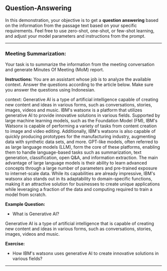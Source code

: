 ## Question-Answering
In this demonstration, your objective is to get a **question answering** based on the information from the passage text based on your specific requirements. Feel free to use zero-shot, one-shot, or few-shot learning, and adjust your model parameters and instructions from the prompt.

***

### Meeting Summarization:
Your task is to summarize the information from the meeting conversation and generate Minutes Of Meeting (MoM) report.

**Instructions:**
You are an assistant whose job is to analyze the available context. Answer the questions according to the article below. Make sure you answer the questions using Indonesian.

context: Generative AI is a type of artificial intelligence capable of creating new content and ideas in various forms, such as conversations, stories, images, videos and music. IBM's watsonx is a platform that utilizes generative AI to provide innovative solutions in various fields. Supported by large machine learning models, such as the Foundation Model (FM), IBM's Watsonx is capable of performing a variety of tasks from content creation to image and video editing. Additionally, IBM's watsonx is also capable of quickly producing prototypes for the manufacturing industry, augmenting data with synthetic data sets, and more. GPT-like models, often referred to as large language models (LLM), form the core of these platforms, enabling them to handle language-based tasks such as summarization, text generation, classification, open Q&A, and information extraction. The main advantage of large language models is their ability to learn advanced concepts through a large number of parameters and pre-trained exposure to internet-scale data. While its capabilities are already impressive, IBM's watsonx also stands out in its adaptability to domain-specific functions, making it an attractive solution for businesses to create unique applications while leveraging a fraction of the data and computing required to train a model from scratch.


**Example Question:**
- What is Generative AI?

Generative AI is a type of artificial intelligence that is capable of creating new content and ideas in various forms, such as conversations, stories, images, videos and music.


**Exercise:**
- How IBM's watsonx uses generative AI to create innovative solutions in various fields?

***
